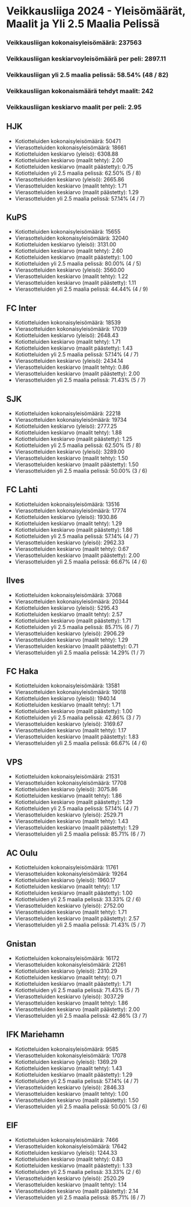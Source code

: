# Veikkausliiga 2024 - Yleisömäärät, Maalit ja Yli 2.5 Maalia Pelissä

### Veikkausliigan kokonaisyleisömäärä: 237563
### Veikkausliigan keskiarvoyleisömäärä per peli: 2897.11
### Veikkausliigan yli 2.5 maalia pelissä: 58.54% (48 / 82)
### Veikkausliigan kokonaismäärä tehdyt maalit: 242
### Veikkausliigan keskiarvo maalit per peli: 2.95

## HJK
- Kotiotteluiden kokonaisyleisömäärä: 50471
- Vierasotteluiden kokonaisyleisömäärä: 18661
- Kotiotteluiden keskiarvo (yleisö): 6308.88
- Kotiotteluiden keskiarvo (maalit tehty): 2.00
- Kotiotteluiden keskiarvo (maalit päästetty): 0.75
- Kotiotteluiden yli 2.5 maalia pelissä: 62.50% (5 / 8)
- Vierasotteluiden keskiarvo (yleisö): 2665.86
- Vierasotteluiden keskiarvo (maalit tehty): 1.71
- Vierasotteluiden keskiarvo (maalit päästetty): 1.29
- Vierasotteluiden yli 2.5 maalia pelissä: 57.14% (4 / 7)

## KuPS
- Kotiotteluiden kokonaisyleisömäärä: 15655
- Vierasotteluiden kokonaisyleisömäärä: 32040
- Kotiotteluiden keskiarvo (yleisö): 3131.00
- Kotiotteluiden keskiarvo (maalit tehty): 2.60
- Kotiotteluiden keskiarvo (maalit päästetty): 1.00
- Kotiotteluiden yli 2.5 maalia pelissä: 80.00% (4 / 5)
- Vierasotteluiden keskiarvo (yleisö): 3560.00
- Vierasotteluiden keskiarvo (maalit tehty): 1.22
- Vierasotteluiden keskiarvo (maalit päästetty): 1.11
- Vierasotteluiden yli 2.5 maalia pelissä: 44.44% (4 / 9)

## FC Inter
- Kotiotteluiden kokonaisyleisömäärä: 18539
- Vierasotteluiden kokonaisyleisömäärä: 17039
- Kotiotteluiden keskiarvo (yleisö): 2648.43
- Kotiotteluiden keskiarvo (maalit tehty): 1.71
- Kotiotteluiden keskiarvo (maalit päästetty): 1.43
- Kotiotteluiden yli 2.5 maalia pelissä: 57.14% (4 / 7)
- Vierasotteluiden keskiarvo (yleisö): 2434.14
- Vierasotteluiden keskiarvo (maalit tehty): 0.86
- Vierasotteluiden keskiarvo (maalit päästetty): 2.00
- Vierasotteluiden yli 2.5 maalia pelissä: 71.43% (5 / 7)

## SJK
- Kotiotteluiden kokonaisyleisömäärä: 22218
- Vierasotteluiden kokonaisyleisömäärä: 19734
- Kotiotteluiden keskiarvo (yleisö): 2777.25
- Kotiotteluiden keskiarvo (maalit tehty): 1.88
- Kotiotteluiden keskiarvo (maalit päästetty): 1.25
- Kotiotteluiden yli 2.5 maalia pelissä: 62.50% (5 / 8)
- Vierasotteluiden keskiarvo (yleisö): 3289.00
- Vierasotteluiden keskiarvo (maalit tehty): 1.50
- Vierasotteluiden keskiarvo (maalit päästetty): 1.50
- Vierasotteluiden yli 2.5 maalia pelissä: 50.00% (3 / 6)

## FC Lahti
- Kotiotteluiden kokonaisyleisömäärä: 13516
- Vierasotteluiden kokonaisyleisömäärä: 17774
- Kotiotteluiden keskiarvo (yleisö): 1930.86
- Kotiotteluiden keskiarvo (maalit tehty): 1.29
- Kotiotteluiden keskiarvo (maalit päästetty): 1.86
- Kotiotteluiden yli 2.5 maalia pelissä: 57.14% (4 / 7)
- Vierasotteluiden keskiarvo (yleisö): 2962.33
- Vierasotteluiden keskiarvo (maalit tehty): 0.67
- Vierasotteluiden keskiarvo (maalit päästetty): 2.00
- Vierasotteluiden yli 2.5 maalia pelissä: 66.67% (4 / 6)

## Ilves
- Kotiotteluiden kokonaisyleisömäärä: 37068
- Vierasotteluiden kokonaisyleisömäärä: 20344
- Kotiotteluiden keskiarvo (yleisö): 5295.43
- Kotiotteluiden keskiarvo (maalit tehty): 2.57
- Kotiotteluiden keskiarvo (maalit päästetty): 1.71
- Kotiotteluiden yli 2.5 maalia pelissä: 85.71% (6 / 7)
- Vierasotteluiden keskiarvo (yleisö): 2906.29
- Vierasotteluiden keskiarvo (maalit tehty): 1.29
- Vierasotteluiden keskiarvo (maalit päästetty): 0.71
- Vierasotteluiden yli 2.5 maalia pelissä: 14.29% (1 / 7)

## FC Haka
- Kotiotteluiden kokonaisyleisömäärä: 13581
- Vierasotteluiden kokonaisyleisömäärä: 19018
- Kotiotteluiden keskiarvo (yleisö): 1940.14
- Kotiotteluiden keskiarvo (maalit tehty): 1.71
- Kotiotteluiden keskiarvo (maalit päästetty): 1.00
- Kotiotteluiden yli 2.5 maalia pelissä: 42.86% (3 / 7)
- Vierasotteluiden keskiarvo (yleisö): 3169.67
- Vierasotteluiden keskiarvo (maalit tehty): 1.17
- Vierasotteluiden keskiarvo (maalit päästetty): 1.83
- Vierasotteluiden yli 2.5 maalia pelissä: 66.67% (4 / 6)

## VPS
- Kotiotteluiden kokonaisyleisömäärä: 21531
- Vierasotteluiden kokonaisyleisömäärä: 17708
- Kotiotteluiden keskiarvo (yleisö): 3075.86
- Kotiotteluiden keskiarvo (maalit tehty): 1.86
- Kotiotteluiden keskiarvo (maalit päästetty): 1.29
- Kotiotteluiden yli 2.5 maalia pelissä: 57.14% (4 / 7)
- Vierasotteluiden keskiarvo (yleisö): 2529.71
- Vierasotteluiden keskiarvo (maalit tehty): 1.43
- Vierasotteluiden keskiarvo (maalit päästetty): 1.29
- Vierasotteluiden yli 2.5 maalia pelissä: 85.71% (6 / 7)

## AC Oulu
- Kotiotteluiden kokonaisyleisömäärä: 11761
- Vierasotteluiden kokonaisyleisömäärä: 19264
- Kotiotteluiden keskiarvo (yleisö): 1960.17
- Kotiotteluiden keskiarvo (maalit tehty): 1.17
- Kotiotteluiden keskiarvo (maalit päästetty): 1.00
- Kotiotteluiden yli 2.5 maalia pelissä: 33.33% (2 / 6)
- Vierasotteluiden keskiarvo (yleisö): 2752.00
- Vierasotteluiden keskiarvo (maalit tehty): 1.71
- Vierasotteluiden keskiarvo (maalit päästetty): 2.57
- Vierasotteluiden yli 2.5 maalia pelissä: 71.43% (5 / 7)

## Gnistan
- Kotiotteluiden kokonaisyleisömäärä: 16172
- Vierasotteluiden kokonaisyleisömäärä: 21261
- Kotiotteluiden keskiarvo (yleisö): 2310.29
- Kotiotteluiden keskiarvo (maalit tehty): 0.71
- Kotiotteluiden keskiarvo (maalit päästetty): 1.71
- Kotiotteluiden yli 2.5 maalia pelissä: 71.43% (5 / 7)
- Vierasotteluiden keskiarvo (yleisö): 3037.29
- Vierasotteluiden keskiarvo (maalit tehty): 1.86
- Vierasotteluiden keskiarvo (maalit päästetty): 2.00
- Vierasotteluiden yli 2.5 maalia pelissä: 42.86% (3 / 7)

## IFK Mariehamn
- Kotiotteluiden kokonaisyleisömäärä: 9585
- Vierasotteluiden kokonaisyleisömäärä: 17078
- Kotiotteluiden keskiarvo (yleisö): 1369.29
- Kotiotteluiden keskiarvo (maalit tehty): 1.43
- Kotiotteluiden keskiarvo (maalit päästetty): 1.29
- Kotiotteluiden yli 2.5 maalia pelissä: 57.14% (4 / 7)
- Vierasotteluiden keskiarvo (yleisö): 2846.33
- Vierasotteluiden keskiarvo (maalit tehty): 1.00
- Vierasotteluiden keskiarvo (maalit päästetty): 1.50
- Vierasotteluiden yli 2.5 maalia pelissä: 50.00% (3 / 6)

## EIF
- Kotiotteluiden kokonaisyleisömäärä: 7466
- Vierasotteluiden kokonaisyleisömäärä: 17642
- Kotiotteluiden keskiarvo (yleisö): 1244.33
- Kotiotteluiden keskiarvo (maalit tehty): 0.83
- Kotiotteluiden keskiarvo (maalit päästetty): 1.33
- Kotiotteluiden yli 2.5 maalia pelissä: 33.33% (2 / 6)
- Vierasotteluiden keskiarvo (yleisö): 2520.29
- Vierasotteluiden keskiarvo (maalit tehty): 1.14
- Vierasotteluiden keskiarvo (maalit päästetty): 2.14
- Vierasotteluiden yli 2.5 maalia pelissä: 85.71% (6 / 7)

